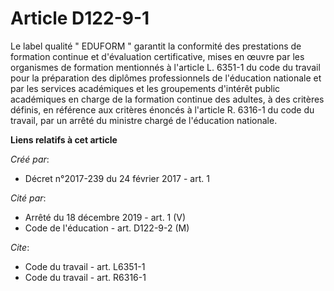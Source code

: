 # Article D122-9-1

Le label qualité " EDUFORM " garantit la conformité des prestations de formation continue et d'évaluation certificative,
mises en œuvre par les organismes de formation mentionnés à l'article L. 6351-1 du code du travail pour la préparation des
diplômes professionnels de l'éducation nationale et par les services académiques et les groupements d'intérêt public
académiques en charge de la formation continue des adultes, à des critères définis, en référence aux critères énoncés à
l'article R. 6316-1 du code du travail, par un arrêté du ministre chargé de l'éducation nationale.

**Liens relatifs à cet article**

_Créé par_:

  - Décret n°2017-239 du 24 février 2017 - art. 1

_Cité par_:

  - Arrêté du 18 décembre 2019 - art. 1 (V)
  - Code de l'éducation - art. D122-9-2 (M)

_Cite_:

  - Code du travail - art. L6351-1
  - Code du travail - art. R6316-1

